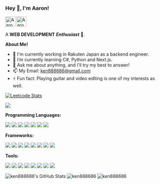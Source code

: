 <!--
**ken888686/ken888686** is a ✨ _special_ ✨ repository because its `README.md` (this file) appears on your GitHub profile.

Here are some ideas to get you started:

- 🔭 I’m currently working on ...
- 🌱 I’m currently learning ...
- 👯 I’m looking to collaborate on ...
- 🤔 I’m looking for help with ...
- 💬 Ask me about ...
- 📫 How to reach me: ...
- 😄 Pronouns: ...
- ⚡ Fun fact: ...
-->

<h3 title="hehehe"> Hey 👋, I'm Aaron!</h3>

<a href="https://www.linkedin.com/in/yungchuntu">
  <img align="left" alt="Aaron's LinkedIn" width="32" src="https://cdn.jsdelivr.net/npm/simple-icons/icons/linkedin.svg" />
</a>
<a href="https://www.instagram.com/aarontu.8293/">
  <img align="left" alt="Aaron's Instagram" width="32" src="https://cdn.jsdelivr.net/npm/simple-icons/icons/instagram.svg" />
</a>

<br />
<br />

A **WEB DEVELOPMENT** **_Enthusiast_** 🚀.


**About Me!**

- 🔭 I'm currently working in Rakuten Japan as a backend engineer.
- 🌱 I’m currently learning C#, Python and Next.js.
- 💬 Ask me about anything, and I'll try my best to answer!
- 📫 My Email: [ken888686@gmail.com](mailto:ken888686@gmail.com)
- ⚡ Fun fact: Playing guitar and video editing is one of my interests as well.

[![Leetcode Stats](https://leetcard.jacoblin.cool/ken888686?ext=heatmap)](https://leetcode.com/ken888686)

![](https://komarev.com/ghpvc/?username=ken888686&style=flat)

**Programming Languages:**
<p>
  <img src="https://img.shields.io/badge/C%23-00417B?style=flat&logo=csharp&logoColor=white"/>
  <img src="https://img.shields.io/badge/Python-3776AB?style=flat&logo=python&logoColor=white"/>
  <img src="https://img.shields.io/badge/Java-ED8B00?style=flat&logo=openjdk&logoColor=white"/>
  <img src="https://img.shields.io/badge/MSSQL-B73837?style=flat&logo=microsoftsqlserver&logoColor=white"/>
  <img src="https://img.shields.io/badge/HTML5-E34F26?style=flat&logo=html5&logoColor=white"/>
  <img src="https://img.shields.io/badge/CSS3-1572B6?style=flat&logo=css3"/>
  <img src="https://img.shields.io/badge/JavaScript-EAD41C?style=flat&logo=javascript&logoColor=white"/>
</p>

**Frameworks:**
<p>
  <img src="https://img.shields.io/badge/ASP.NET-196FB1?style=flat&logo=dotnet&color=blueviolet&logoColor=white"/>
  <img src="https://img.shields.io/badge/Spring-6DB33F?style=flat&logo=spring&logoColor=white"/>
  <img src="https://img.shields.io/badge/Spring_Security-6DB33F?style=flat&logo=Spring-Security&logoColor=white"/>
  <img src="https://img.shields.io/badge/Tailwind_CSS-%2338B2AC.svg?style=flat&logo=tailwind-css&logoColor=white"/>
  <img src="https://img.shields.io/badge/Bootstrap-563D7C?style=flat&logo=bootstrap&logoColor=white"/>
  <img src="https://img.shields.io/badge/Nodejs-black?style=flat&logo=Node.js"/>
  <img src="https://img.shields.io/badge/Next.js-black?style=flat&logo=next.js&logoColor=white"/>
  <img src="https://img.shields.io/badge/React.js-5CCFEE?style=flat&logo=react&logoColor=white"/>
</p>

**Tools:**
<p>
  <img src="https://img.shields.io/badge/Visual%20Studio%20Code-23A9F2?style=flat&logo=Visual%20Studio%20Code&logoColor=white"/>
  <img src="https://img.shields.io/badge/IntelliJ_IDEA-000000.svg?style=flat&logo=intellij-idea&logoColor=white"/>
  <img src="https://img.shields.io/badge/NPM-CB3837?style=flat&logo=NPM&logoColor=white"/>
  <img src="https://img.shields.io/badge/Git-black?style=flat&logo=git"/>
  <img src="https://img.shields.io/badge/GitHub-black?style=flat&logo=github"/>
  <img src="https://img.shields.io/badge/Jira-0052CC?style=flat&logo=Jira&logoColor=white"/>
  <img src="https://img.shields.io/badge/TeamCity-000000?style=flat&logo=TeamCity&logoColor=white"/>
  <img src="https://img.shields.io/badge/iTerm2-000000?style=flat&logo=iterm2&logoColor=white"/>
</p>

<img src="https://github-readme-stats.vercel.app/api?username=ken888686&show_icons=true&count_private=true&theme=dracula&icon_color=fad000" alt="ken888686's GitHub Stats">
<img src="https://github-readme-streak-stats.herokuapp.com/?user=ken888686&count_private=true&theme=dracula" alt="ken888686" />
<img src="https://github-readme-stats.vercel.app/api/top-langs/?username=ken888686&count_private=true&theme=dracula" alt="ken888686" />
